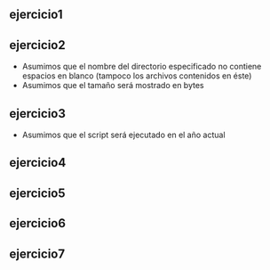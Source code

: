 ## ejercicio1
## ejercicio2
* Asumimos que el nombre del directorio especificado no contiene espacios en blanco (tampoco los archivos contenidos en éste)
* Asumimos que el tamaño será mostrado en bytes

## ejercicio3
* Asumimos que el script será ejecutado en el año actual

## ejercicio4

## ejercicio5

## ejercicio6

## ejercicio7